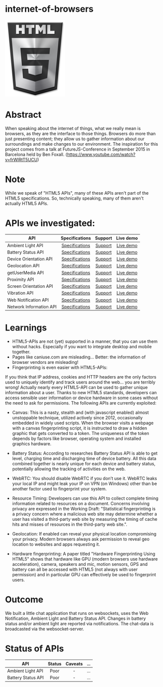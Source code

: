 # internet-of-browsers

![HTML5](images/HTML51.png)


# Abstract
When speaking about the internet of things, what we really mean is browsers, as they are the interface to those things.
Browsers do more than just presenting content; they allow us to gather information about our surroundings and make changes to our environment. The inspiration for this project comes from a talk at FutureJS-Conference in September 2015 in Barcelona held by Ben Foxall. (https://www.youtube.com/watch?v=frWlRtT5UCU)

# Note
  While we speak of "HTML5 APIs", many of these APIs aren't part of the HTML5 specifications. So, technically speaking, many of them aren't actually HTML5 APIs.


# APIs we investigated:


| API   | Specifications |  Support | Live demo |
| ----- | :------------: |  :-----: | :-------: |
| Ambient Light API| [Specifications](http://www.w3.org/TR/ambient-light/) | [Support](http://caniuse.com/#feat=ambient-light) | [Live demo](http://aurelio.audero.it/demo/ambient-light-api-demo.html)
| Battery Status API| [Specifications](http://www.w3.org/TR/battery-status/) | [Support](http://caniuse.com/#feat=battery-status) | [Live demo](http://aurelio.audero.it/demo/battery-status-api-demo.html)
| Device Orientation API| [Specifications](http://www.w3.org/TR/orientation-event/) | [Support](http://caniuse.com/#feat=deviceorientation) | [Live demo](http://aurelio.audero.it/demo/device-orientation-api-demo.html)
| Geolocation API| [Specifications](http://www.w3.org/TR/geolocation-API/) | [Support](http://caniuse.com/#feat=geolocation) | [Live demo](http://aurelio.audero.it/demo/geolocation-api-demo.html)
| getUserMedia API| [Specifications](http://www.w3.org/TR/mediacapture-streams/) | [Support](http://caniuse.com/#feat=stream) | [Live demo](http://aurelio.audero.it/demo/getusermedia-api-demo.html)
| Proximity API| [Specifications](http://www.w3.org/TR/proximity/) | [Support](http://caniuse.com/#feat=proximity) | [Live demo](http://aurelio.audero.it/demo/proximity-api-demo.html)
| Screen Orientation API| [Specifications](http://www.w3.org/TR/screen-orientation/) | [Support](http://caniuse.com/#feat=screen-orientation) | [Live demo](http://aurelio.audero.it/demo/screen-orientation-api-demo.html)
| Vibration API| [Specifications](http://www.w3.org/TR/vibration/) | [Support](http://caniuse.com/#feat=vibration) | [Live demo](http://aurelio.audero.it/demo/vibration-api-demo.html)
| Web Notification API| [Specifications](http://www.w3.org/TR/notifications/) | [Support](http://caniuse.com/#feat=notifications) | [Live demo](http://aurelio.audero.it/demo/web-notifications-api-demo.html)
| Network Information API| [Specifications](http://w3c.github.io/netinfo/) | [Support](http://caniuse.com/#feat=netinfo)| [Live demo](http://aurelio.audero.it/demo/network-information-api-demo.html)


# Learnings
* HTML5-APIs are not (yet) supported in a manner, that you can use them without hacks. Especially if you want to integrate desktop and mobile together.
* Pages like caniuse.com are misleading... Better: the information of browser vendors are misleading!
* Fingerprinting is even easier with HTML5-APIs:

If you think that IP address, cookies and HTTP headers are the only factors used to uniquely identify and track users around the web… you are terribly wrong! Actually nearly every HTML5-API can be used to gather unique information about a user. Thanks to new HTML5 standards, developers can access sensible user information or device hardware in some cases without the need to ask for permissions. The following APIs are currently exploited:

* Canvas: This is a nasty, stealth and (with javascript enabled) almost unstoppable technique, utilized actively since 2012, occasionally embedded in widely used scripts. When the browser visits a webpage with a canvas fingerprinting script, it is instructed to draw a hidden graphic that gets converted to a token. The uniqueness of the token depends by factors like browser, operating system and installed graphics hardware.

* Battery Status: According to researches Battery Status API is able to get level, charging time and discharging time of device battery. All this data combined together is nearly unique for each device and battery status, potentially allowing the tracking of activities on the web.

* WebRTC: You should disable WebRTC if you don’t use it. WebRTC leaks your local IP and might leak your IP on VPN (on Windows) other than be another factor used to fingerprint your system.

* Resource Timing: Developers can use this API to collect complete timing information related to resources on a document. Concerns involving privacy are expressed in the Working Draft: "Statistical fingerprinting is a privacy concern where a malicious web site may determine whether a user has visited a third-party web site by measuring the timing of cache hits and misses of resources in the third-party web site.".

* Geolocation: If enabled can reveal your physical location compromising your privacy. Modern browsers always ask permission to reveal geo location to websites and apps requesting it.

* Hardware fingerprinting: A paper titled "Hardware Fingerprinting Using HTML5" shows that hardware like GPU (modern browsers use hardware acceleration), camera, speakers and mic,  motion sensors, GPS and battery can all be accessed with HTML5 (not always with user permission) and in particular GPU can effectively be used to fingerprint users.

# Outcome
We built a little chat application that runs on websockets, uses the Web Notification, Ambient Light and Battery Status API. Changes in battery status and/or ambient light are reported via notifications. The chat-data is broadcasted via the websocket-server.


# Status of APIs
| API   | Status |  Caveats | ... |
| ----- | :------------: |  :-----: | :-------: |
| Ambient Light API| Poor  | - | ...
| Battery Status API| Poor  | - | ...

